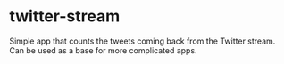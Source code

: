 # twitter-stream

Simple app that counts the tweets coming back from the Twitter stream. Can be used as a base for more complicated apps.
